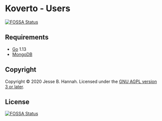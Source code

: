 # Koverto - Users

[![FOSSA Status](https://app.fossa.io/api/projects/git%2Bgithub.com%2Fkoverto%2Fusers.svg?type=shield)](https://app.fossa.io/projects/git%2Bgithub.com%2Fkoverto%2Fusers?ref=badge_shield)

## Requirements

- [Go][] 1.13
- [MongoDB][]

## Copyright

Copyright © 2020 Jesse B. Hannah. Licensed under the [GNU AGPL version 3 or
later][agpl].

[agpl]: LICENSE
[go]: https://golang.org/
[mongodb]: https://www.mongodb.com/

## License

[![FOSSA Status](https://app.fossa.io/api/projects/git%2Bgithub.com%2Fkoverto%2Fusers.svg?type=large)](https://app.fossa.io/projects/git%2Bgithub.com%2Fkoverto%2Fusers?ref=badge_large)
